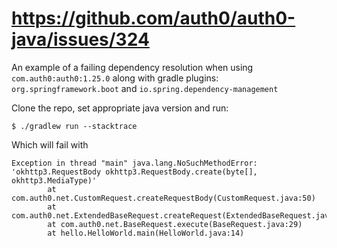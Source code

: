 https://github.com/auth0/auth0-java/issues/324
==============================================

An example of a failing dependency resolution when using `com.auth0:auth0:1.25.0` along with 
gradle plugins: `org.springframework.boot` and `io.spring.dependency-management`

Clone the repo, set appropriate java version and run:

```
$ ./gradlew run --stacktrace
```

Which will fail with 

```
Exception in thread "main" java.lang.NoSuchMethodError: 'okhttp3.RequestBody okhttp3.RequestBody.create(byte[], okhttp3.MediaType)'
        at com.auth0.net.CustomRequest.createRequestBody(CustomRequest.java:50)
        at com.auth0.net.ExtendedBaseRequest.createRequest(ExtendedBaseRequest.java:49)
        at com.auth0.net.BaseRequest.execute(BaseRequest.java:29)
        at hello.HelloWorld.main(HelloWorld.java:14)
```